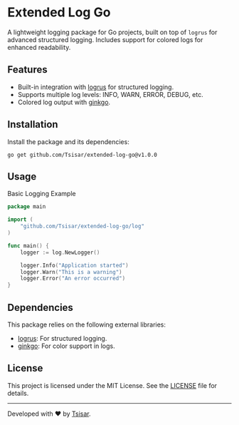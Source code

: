 # Extended Log Go

A lightweight logging package for Go projects, built on top of `logrus` for advanced structured logging. Includes support for colored logs for enhanced readability.

## Features

- Built-in integration with [logrus](https://github.com/sirupsen/logrus) for structured logging.
- Supports multiple log levels: INFO, WARN, ERROR, DEBUG, etc.
- Colored log output with [ginkgo](https://github.com/onsi/ginkgo).

## Installation

Install the package and its dependencies:

```shell
go get github.com/Tsisar/extended-log-go@v1.0.0
```

## Usage

Basic Logging Example

```go
package main

import (
	"github.com/Tsisar/extended-log-go/log"
)

func main() {
	logger := log.NewLogger()

	logger.Info("Application started")
	logger.Warn("This is a warning")
	logger.Error("An error occurred")
}
```

## Dependencies

This package relies on the following external libraries:

- [logrus](https://github.com/sirupsen/logrus): For structured logging.
- [ginkgo](https://github.com/onsi/ginkgo): For color support in logs.

## License

This project is licensed under the MIT License. See the [LICENSE](LICENSE) file for details.

---

Developed with ❤️ by [Tsisar](https://github.com/Tsisar).